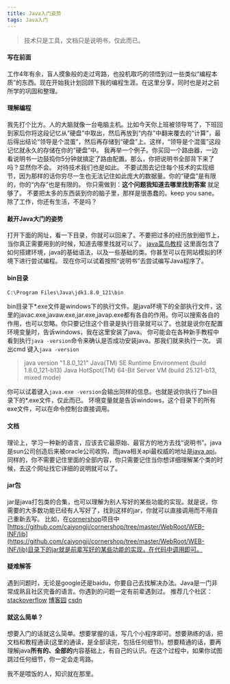```yaml
---
title: Java入门姿势
tags: Java入门
---
```


> 技术只是工具，文档只是说明书，仅此而已。

#### 写在前面 ####
工作4年有余，盲人摸象般的走过弯路，也投机取巧的领悟到过一些类似“编程本质”的东西。现在开始我计划回顾下我的编程生涯。在这里分享，同时也是对之前所学的巩固和整理。
#### 理解编程 ####
我先打个比方。人的大脑就像一台电脑主机。比如今天你上班被领导骂了，下班回到家后你将这段记忆从“硬盘”中取出，然后再放到“内存”中翻来覆去的“计算”，最后得出结论“领导是个混蛋”，然后再存储到“硬盘”上。这样，“领导是个混蛋”这段记忆就永久的存储在你的“硬盘”中。
我再举一个例子。你买回一个路由器，一边看说明书一边鼓捣你5分钟就搞定了路由配置。那么，你把说明书全部背下来了吗？显然你不会。
对待技术我们也是如此。
不要试图去记住每个技术的实现细节，因为那样的话你穷尽一生也无法记住如此庞大的数据量。你的“硬盘”是有限的，你的“内存”也是有限的。
你只需做到：**这个问题我知道去哪里找到答案** 就足够了。
不要把太多的东西装到你的脑子里，那样是很愚蠢的。keep you sane。除了工作，你还有生活，不是吗？
#### 敲开Java大门的姿势 ####
打开下面的网址，看一下目录，你就可以回来了。不要把过多的经历放到细节上，当你真正需要用到的时候，知道去哪里找就可以了。
[java菜鸟教程](http://www.runoob.com/java/java-tutorial.html)
这里面包含了如何搭建环境，java的基础语法，以及一些基础的类。你甚至可以在网站模拟的环境下进行尝试编程。
现在你可以试着按照“说明书”去尝试编写Java程序了。
#### bin目录 ####
    C:\Program Files\Java\jdk1.8.0_121\bin
bin目录下*.exe文件是windows下的执行文件。是java环境下的全部执行文件，这里的javac.exe,javaw.exe,jar.exe,javap.exe都有各自的作用。你可以搜索各自的作用，也可以忽略。你只要记住这个目录是执行目录就可以了。也就是说你在配置环境变量时，告诉windows，我在这里安装了java。
你可能会在各种新手教程中看到执行`java -version`命令来确认是否成功安装java。那我们就来执行一次。
调出cmd
键入`java -version`
> java version "1.8.0_121"
> Java(TM) SE Runtime Environment (build 1.8.0_121-b13)
> Java HotSpot(TM) 64-Bit Server VM (build 25.121-b13, mixed mode)

你可以试着键入`java.exe -version`会输出同样的信息。也就是说你执行了bin目录下的*.exe文件，仅此而已。
环境变量就是告诉windows，这个目录下的所有exe文件，可以在命令控制台直接调用。
#### 文档 ####
理论上，学习一种新的语言，应该去它最原始、最官方的地方去找“说明书”。java是sun公司创造后来被oracle公司收购，而java相关api最权威的地址是[java api](http://docs.oracle.com/javase/8/docs/api/)。
同样的，你不需要记住里面的全部内容，你只需要记住当你想详细理解某个类的时候，去这个网址找它详细的说明就可以了。
#### jar包 ####
jar是java打包类的合集，也可以理解为别人写好的某些功能的实现。就是说，你需要的大多数功能已经有人写好了，找到这样的jar，你就可以直接调用而不用自己重新去写。
比如，在[cornershop](https://github.com/caiyongji/cornershop)项目中[https://github.com/caiyongji/cornershop/tree/master/WebRoot/WEB-INF/lib](https://github.com/caiyongji/cornershop/tree/master/WebRoot/WEB-INF/lib)目录下的jar就是前辈写好的某些功能的实现，在代码中调用即可。
#### 疑难解答 ####
遇到问题时，无论是google还是baidu，你要自己去找解决办法。Java是一门非常成熟且社区完备的语言。你遇到的问题一定有前辈遇到过。
推荐几个社区：
[stackoverflow](https://stackoverflow.com/)
[博客园](https://www.cnblogs.com/)
[csdn](http://www.csdn.net/)
#### 就这么简单？ ####
想要入门的话就这么简单。想要掌握的话，写几个小程序即可。想要熟练的话，把文档和教程通读(这里的通读，是全部读完，包括任何细节)。想要精通的话，要再理解java**所有的、全部的**内容基础上，有自己的认识。在这个过程中，如果你试图跳过任何细节，你一定会走弯路。

我不是喂饭的人，知识就在那里。
